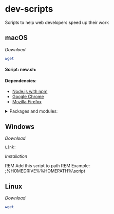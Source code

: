 # dev-scripts
Scripts to help web developers speed up their work

## macOS

_Download_

```bash
wget
```

#### Script: new.sh:

#### Dependencies:

* [Node.js with npm](https://nodejs.org/en/download/package-manager/)
* [Google Chrome](https://www.google.com/chrome/)
* [Mozilla Firefox](https://www.mozilla.org/en-US/)

<details>
  <summary>Packages and modules:</summary>
  <a href="https://github.com/rollup/rollup#readme">Rollup</a>
  <br/>
  [rollup-plugin-browsersync](https://github.com/4lejandrito/rollup-plugin-browsersync#readme)
  <br/>
  [rollup-plugin-postcss](https://github.com/egoist/rollup-plugin-postcss#readme)
  <br/>
  [node-sass](https://github.com/sass/node-sass#readme)
  <br/>
  [postcss-normalize](https://github.com/csstools/postcss-normalize#readme)
  <br/>
  [Browserslist](https://github.com/browserslist/browserslist#readme)
  <br/>
  [Autoprefixer](https://github.com/postcss/autoprefixer#readme)
  <br/>
  [cssnano](https://cssnano.co/)
  <br/>
  [stylelint CLI](https://github.com/stylelint/stylelint/blob/master/docs/user-guide/cli.md)
  <br/>
  [stylelint-config-standard](https://github.com/stylelint/stylelint-config-standard)
</details>

## Windows

_Download_

```
Link:
```

_Installation_

REM Add this script to path
REM Example: ;%HOMEDRIVE%%HOMEPATH%\script

## Linux

_Download_

```bash
wget
```